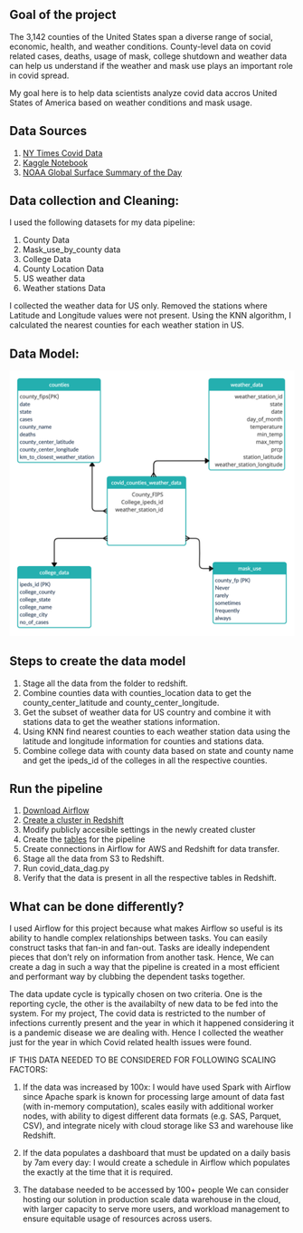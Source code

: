 ## Goal of the project

The 3,142 counties of the United States span a diverse range of social, economic, health, and weather conditions. County-level data on covid related cases, deaths, usage of mask, college shutdown and weather data can help us understand if the weather and mask use plays an important role in covid spread.

My goal here is to help data scientists analyze covid data accros United States of America based on weather conditions and mask usage.

## Data Sources
1) [NY Times Covid Data](https://github.com/nytimes/covid-19-data) 
2) [Kaggle Notebook](https://www.kaggle.com/kerneler/starter-enriched-nytimes-covid19-u-s-69697254-e?select=us_county_pop_and_shps.csv)
3) [NOAA Global Surface Summary of the Day](https://www.ncei.noaa.gov/access/metadata/landing-page/bin/iso?id=gov.noaa.ncdc:C00516)

## Data collection and Cleaning:

I used the following datasets for my data pipeline:
1) County Data
2) Mask_use_by_county data
3) College Data
4) County Location Data
5) US weather data
6) Weather stations Data

I collected the weather data for US only. Removed the stations where Latitude and Longitude values were not present.
Using the KNN algorithm, I calculated the nearest counties for each weather station in US.

## Data Model:

![alt text](https://github.com/surbhithole/airflow_covid_data_pipeline/blob/main/covid_data_model.png)

## Steps to create the data model

1) Stage all the data from the folder to redshift.
2) Combine counties data with counties_location data to get the county_center_latitude and county_center_longitude.
3) Get the subset of weather data for US country and combine it with stations data to get the weather stations information.
4) Using KNN find nearest counties to each weather station data using the latitude and longitude information for counties and stations data.
5) Combine college data with county data based on state and county name and get the ipeds_id of the colleges in all the respective counties.

## Run the pipeline

1) [Download Airflow](https://arpitrana.medium.com/install-airflow-on-macos-guide-fc66399b2a9e)
2) [Create a cluster in Redshift](https://docs.aws.amazon.com/redshift/latest/dg/tutorial-loading-data-launch-cluster.html)
4) Modify publicly accesible settings in the newly created cluster
3) Create the [tables](https://github.com/surbhithole/airflow_covid_data_pipeline/blob/main/create_tables.sql) for the pipeline
4) Create connections in Airflow for AWS and Redshift for data transfer.
5) Stage all the data from S3 to Redshift.
6) Run covid_data_dag.py
7) Verify that the data is present in all the respective tables in Redshift.

## What can be done differently?

I used Airflow for this project because what makes Airflow so useful is its ability to handle complex relationships between tasks. You can easily construct tasks that fan-in and fan-out. Tasks are ideally independent pieces that don’t rely on information from another task. Hence, We can create a dag in such a way that the pipeline is created in a most efficient and performant way by clubbing the dependent tasks together.

The data update cycle is typically chosen on two criteria. One is the reporting cycle, the other is the availabilty of new data to be fed into the system. For my project, The covid data is restricted to the number of infections currently present and the year in which it happened considering it is a pandemic disease we are dealing with. Hence I collected the weather just for the year in which Covid related health issues were found. 

IF THIS DATA NEEDED  TO BE CONSIDERED FOR FOLLOWING SCALING FACTORS:

1) If the data was increased by 100x:
   I would have used Spark with Airflow since Apache spark is known for processing large amount of data fast (with in-memory computation), scales easily with additional worker nodes, with ability to digest different data formats (e.g. SAS, Parquet, CSV), and integrate nicely with cloud storage like S3 and warehouse like Redshift.
   
2) If the data populates a dashboard that must be updated on a daily basis by 7am every day:
   I would create a schedule in Airflow which populates the exactly at the time that it is required.
   
3) The database needed to be accessed by 100+ people
   We can consider hosting our solution in production scale data warehouse in the cloud, with larger capacity to serve more users, and workload management to ensure equitable usage of resources across users.

